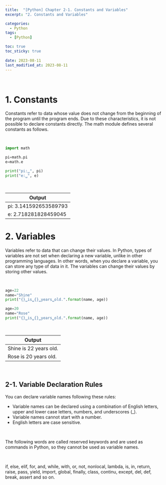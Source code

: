 ```yaml
---
title:  "[Python] Chapter 2-1. Constants and Variables"
excerpt: "2. Constants and Variables"

categories:
  - Python
tags:
  - [Python]

toc: true
toc_sticky: true
 
date: 2023-08-11
last_modified_at: 2023-08-11
---
```


&nbsp;

# 1. Constants
Constants refer to data whose value does not change from the beginning of the program until the program ends. Due to these characteristics, it is not possible to declare constants directly. The math module defines several constants as follows.

&nbsp;

```python
import math

pi=math.pi
e=math.e

print("pi:␣", pi)
print("e:␣", e)
```

&nbsp;

| Output |
|---|
| pi: 3.141592653589793 |
| e: 2.718281828459045 |

# 2. Variables
Variables refer to data that can change their values. In Python, types of variables are not set when declaring a new variable, unlike in other programming languages. In other words, when you declare a variable, you can store any type of data in it. The variables can change their values by storing other values.

&nbsp;

```python
age=22
name="Shine"
print("{}␣is␣{}␣years␣old.".format(name, age))

age=20
name="Rose"
print("{}␣is␣{}␣years␣old.".format(name, age))
```

&nbsp;

| Output |
|---|
| Shine is 22 years old. |
| Rose is 20 years old. |

&nbsp;

## 2-1. Variable Declaration Rules
You can declare variable names following these rules:
- Variable names can be declared using a combination of English letters, upper and lower case letters, numbers, and underscores (_).
- Variable names cannot start with a number.
- English letters are case sensitive.

&nbsp;

The following words are called reserved keywords and are used as commands in Python, so they cannot be used as variable names.

&nbsp;

if, else, elif, for, and, while, with, or, not, nonlocal, lambda, is, in, return, raise, pass, yield, import, global, finally, class, continu, except, del, def, break, assert and so on.
